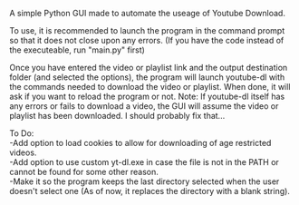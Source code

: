 A simple Python GUI made to automate the useage of Youtube Download.

To use, it is recommended to launch the program in the command prompt so that it does not close upon any errors.
(If you have the code instead of the executeable, run "main.py" first)

Once you have entered the video or playlist link and the output destination folder (and selected the options), the program will
launch youtube-dl with the commands needed to download the video or playlist. When done, it will ask if you want to reload the program or not.
Note: If youtube-dl itself has any errors or fails to download a video, the GUI will assume the video or playlist has been downloaded.
I should probably fix that...

To Do:\
-Add option to load cookies to allow for downloading of age restricted videos.\
-Add option to use custom yt-dl.exe in case the file is not in the PATH or cannot be found for some other reason.\
-Make it so the program keeps the last directory selected when the user doesn't select one (As of now, it replaces the directory with a blank string).